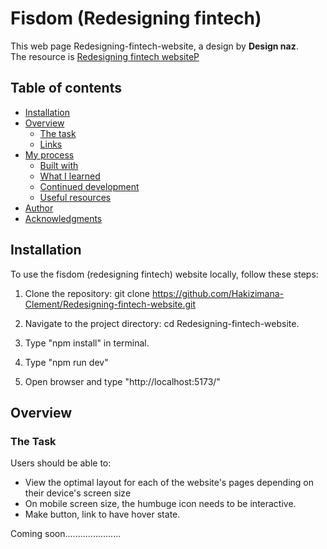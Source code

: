 # Fisdom (Redesigning fintech)

This web page Redesigning-fintech-website, a design by <b>Design naz</b>. <br>
The resource is [Redesigning fintech websiteP](https://www.behance.net/gallery/122321575/Redesigning-fintech-website)

## Table of contents

- [Installation](#installation)
- [Overview](#overview)
  - [The task](#the-task)
  - [Links](#links)
- [My process](#my-process)
  - [Built with](#built-with)
  - [What I learned](#what-i-learned)
  - [Continued development](#continued-development)
  - [Useful resources](#useful-resources)
- [Author](#author)
- [Acknowledgments](#acknowledgments)

## Installation

To use the fisdom (redesigning fintech) website locally, follow these steps:

1. Clone the repository: git clone https://github.com/Hakizimana-Clement/Redesigning-fintech-website.git

2. Navigate to the project directory: cd Redesigning-fintech-website.

3. Type "npm install" in terminal.

4. Type "npm run dev"

5. Open browser and type "http://localhost:5173/"

## Overview

### The Task

Users should be able to:

- View the optimal layout for each of the website's pages depending on their device's screen size
- On mobile screen size, the humbuge icon needs to be interactive.
- Make button, link to have hover state.

Coming soon......................
